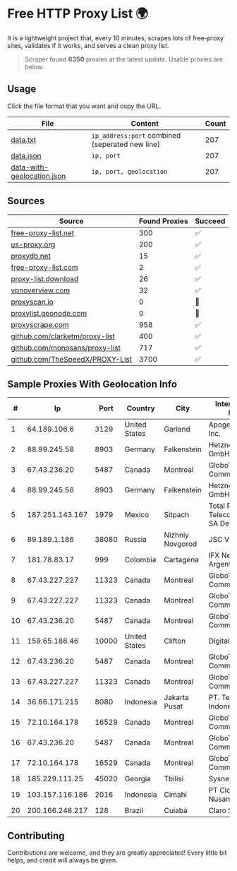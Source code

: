 
# Free HTTP Proxy List 🌍

It is a lightweight project that, every 10 minutes, scrapes lots of free-proxy sites, validates if it works, and serves a clean proxy list.


> Scraper found **6350** proxies at the latest update. Usable proxies are below.

## Usage

Click the file format that you want and copy the URL.


|File|Content|Count|
|----|-------|-----|
|[data.txt](https://raw.githubusercontent.com/themiralay/Proxy-List-World/master/data.txt)|`ip_address:port` combined (seperated new line)|207|
|[data.json](https://raw.githubusercontent.com/themiralay/Proxy-List-World/master/data.json)|`ip, port`|207|
|[data-with-geolocation.json](https://raw.githubusercontent.com/themiralay/Proxy-List-World/master/data-with-geolocation.json)|`ip, port, geolocation`|207|

## Sources

|Source|Found Proxies|Succeed|
|------|-------------|-------|
|[free-proxy-list.net](https://free-proxy-list.net)|300|✅|
|[us-proxy.org](https://www.us-proxy.org)|200|✅|
|[proxydb.net](http://proxydb.net)|15|✅|
|[free-proxy-list.com](https://free-proxy-list.com/?page=&port=&type%5B%5D=http&type%5B%5D=https&up_time=0&search=Search)|2|✅|
|[proxy-list.download](https://www.proxy-list.download/HTTP)|26|✅|
|[vpnoverview.com](https://vpnoverview.com/privacy/anonymous-browsing/free-proxy-servers)|32|✅|
|[proxyscan.io](https://www.proxyscan.io)|0|🚫|
|[proxylist.geonode.com](https://proxylist.geonode.com/api/proxy-list?limit=300&page=1&sort_by=lastChecked&sort_type=desc&protocols=http,https)|0|🚫|
|[proxyscrape.com](https://api.proxyscrape.com/v2/?request=displayproxies&protocol=http&timeout=10000&country=all&ssl=all&anonymity=all)|958|✅|
|[github.com/clarketm/proxy-list](https://raw.githubusercontent.com/clarketm/proxy-list/master/proxy-list-raw.txt)|400|✅|
|[github.com/monosans/proxy-list](https://raw.githubusercontent.com/monosans/proxy-list/main/proxies/http.txt)|717|✅|
|[github.com/TheSpeedX/PROXY-List](https://raw.githubusercontent.com/TheSpeedX/PROXY-List/master/http.txt)|3700|✅|


## Sample Proxies With Geolocation Info

|#|Ip|Port|Country|City|Internet Service Provider|
|-|--|----|-------|----|-------------------------|
|1|64.189.106.6|3129|United States|Garland|Apogee Telecom Inc.|
|2|88.99.245.58|8903|Germany|Falkenstein|Hetzner Online GmbH|
|3|67.43.236.20|5487|Canada|Montreal|GloboTech Communications|
|4|88.99.245.58|8903|Germany|Falkenstein|Hetzner Online GmbH|
|5|187.251.143.167|1979|Mexico|Sitpach|Total Play Telecomunicaciones SA De CV|
|6|89.189.1.186|38080|Russia|Nizhniy Novgorod|JSC Vimpelcom|
|7|181.78.83.17|999|Colombia|Cartagena|IFX Networks Argentina S.R.L|
|8|67.43.227.227|11323|Canada|Montreal|GloboTech Communications|
|9|67.43.227.227|11323|Canada|Montreal|GloboTech Communications|
|10|67.43.236.20|5487|Canada|Montreal|GloboTech Communications|
|11|159.65.186.46|10000|United States|Clifton|DigitalOcean, LLC|
|12|67.43.236.20|5487|Canada|Montreal|GloboTech Communications|
|13|67.43.227.227|11323|Canada|Montreal|GloboTech Communications|
|14|36.66.171.215|8080|Indonesia|Jakarta Pusat|PT. Telekomunikasi Indonesia|
|15|72.10.164.178|16529|Canada|Montreal|GloboTech Communications|
|16|67.43.236.20|5487|Canada|Montreal|GloboTech Communications|
|17|72.10.164.178|16529|Canada|Montreal|GloboTech Communications|
|18|185.229.111.25|45020|Georgia|Tbilisi|Sysnet LLC|
|19|103.157.116.186|2016|Indonesia|Cimahi|PT Cloud Teknologi Nusantara|
|20|200.166.248.217|128|Brazil|Cuiabá|Claro S.A|



## Contributing

Contributions are welcome, and they are greatly appreciated! Every
little bit helps, and credit will always be given.

